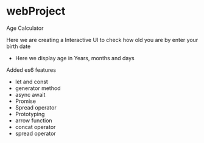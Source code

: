 # webProject
Age Calculator

Here we are creating a Interactive UI to check how old you are by enter your birth date
- Here we display age in Years, months and days

Added es6 features
- let and const
- generator method
- async await
- Promise
- Spread operator
- Prototyping
- arrow function
- concat operator
- spread operator
